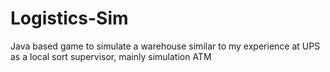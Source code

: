# Logistics-Sim
Java based game to simulate a warehouse similar to my experience at UPS as a local sort supervisor, mainly simulation ATM
